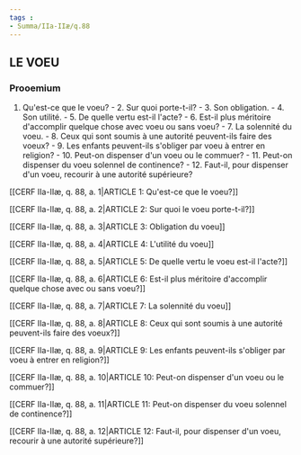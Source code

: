 ```yaml
---
tags : 
- Summa/IIa-IIæ/q.88
---
```


## LE VOEU

### Prooemium

1. Qu'est-ce que le voeu? - 2. Sur quoi porte-t-il? - 3. Son obligation. - 4. Son utilité. - 5. De quelle vertu est-il l'acte? - 6. Est-il plus méritoire d'accomplir quelque chose avec voeu ou sans voeu? - 7. La solennité du voeu. - 8. Ceux qui sont soumis à une autorité peuvent-ils faire des voeux? - 9. Les enfants peuvent-ils s'obliger par voeu à entrer en religion? - 10. Peut-on dispenser d'un voeu ou le commuer? - 11. Peut-on dispenser du voeu solennel de continence? - 12. Faut-il, pour dispenser d'un voeu, recourir à une autorité supérieure? 

[[CERF IIa-IIæ, q. 88, a. 1|ARTICLE 1: Qu'est-ce que le voeu?]]

[[CERF IIa-IIæ, q. 88, a. 2|ARTICLE 2: Sur quoi le voeu porte-t-il?]]

[[CERF IIa-IIæ, q. 88, a. 3|ARTICLE 3: Obligation du voeu]]

[[CERF IIa-IIæ, q. 88, a. 4|ARTICLE 4: L'utilité du voeu]]

[[CERF IIa-IIæ, q. 88, a. 5|ARTICLE 5: De quelle vertu le voeu est-il l'acte?]]

[[CERF IIa-IIæ, q. 88, a. 6|ARTICLE 6: Est-il plus méritoire d'accomplir quelque chose avec ou sans voeu?]]

[[CERF IIa-IIæ, q. 88, a. 7|ARTICLE 7: La solennité du voeu]]

[[CERF IIa-IIæ, q. 88, a. 8|ARTICLE 8: Ceux qui sont soumis à une autorité peuvent-ils faire des voeux?]]

[[CERF IIa-IIæ, q. 88, a. 9|ARTICLE 9: Les enfants peuvent-ils s'obliger par voeu à entrer en religion?]]

[[CERF IIa-IIæ, q. 88, a. 10|ARTICLE 10: Peut-on dispenser d'un voeu ou le commuer?]]

[[CERF IIa-IIæ, q. 88, a. 11|ARTICLE 11: Peut-on dispenser du voeu solennel de continence?]]

[[CERF IIa-IIæ, q. 88, a. 12|ARTICLE 12: Faut-il, pour dispenser d'un voeu, recourir à une autorité supérieure?]]

